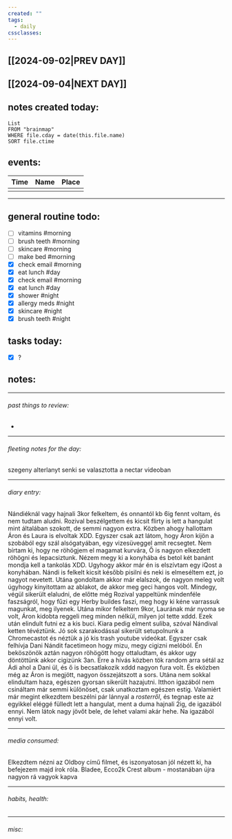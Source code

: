 ```yaml
---
created: ""
tags:
  - daily
cssclasses:
---
```

## [[2024-09-02|PREV DAY]]
## [[2024-09-04|NEXT DAY]]



## **notes created today:**
```dataview
List
FROM "brainmap"
WHERE file.cday = date(this.file.name)
SORT file.ctime
```
## **events:**

| Time | Name | Place |
| ---- | ---- | ----- |
|      |      |       |

____ 
## **general routine todo:**
- [ ] vitamins #morning
- [ ] brush teeth #morning
- [ ] skincare #morning
- [ ] make bed #morning
- [x] check email #morning
- [x] eat lunch #day
- [x] check email #morning
- [x] eat lunch #day
- [x] shower #night
- [x] allergy meds #night
- [x] skincare #night
- [x] brush teeth #night

## **tasks today:**
- [x] ?

## **notes:**
_____
###### past things to review:

-

---------
###### fleeting notes for the day:
szegeny alterlanyt senki se valasztotta a nectar videoban


_____
###### diary entry:
Nándiéknál vagy hajnali 3kor felkeltem, és onnantól kb 6ig fennt voltam, és nem tudtam aludni. Rozival beszélgettem és kicsit flirty is lett a hangulat mint általában szokott, de semmi nagyon extra. Közben ahogy hallottam Áron és Laura is elvoltak XDD. Egyszer csak azt látom, hogy Áron kijön a szobából egy szál alsógatyában, egy vizesüveggel amit recsegtet. Nem bírtam ki, hogy ne röhögjem el magamat kurvára, Ő is nagyon elkezdett röhögni és lepacsiztunk. Nézem megy ki a konyhába és betol két banánt mondja kell a tankolás XDD. Ugyhogy akkor már én is elszívtam egy iQost a konyhában. Nándi is felkelt kicsit később pisilni és neki is elmeséltem ezt, jo nagyot nevetett. Utána gondoltam akkor már elalszok, de nagyon meleg volt úgyhogy kinyitottam az ablakot, de akkor meg geci hangos volt. Mindegy, végül sikerült elaludni, de előtte még Rozival yappeltünk mindenféle faszságról, hogy fűzi egy Herby buildes faszi, meg hogy ki kéne varrassuk magunkat, meg ilyenek.
Utána mikor felkeltem 9kor, Laurának már nyoma se volt, Áron kidobta reggeli meg minden nélkül, milyen jol tette xddd. Ezek után elindult futni ez a kis buci. Kiara pedig elment suliba, szóval Nándival ketten tévéztünk. Jó sok szarakodással sikerült setupolnunk a Chromecastot és néztük a jó kis trash youtube videókat. Egyszer csak felhívja Dani Nándit facetimeon hogy mizu, megy cigizni melóból. Én beköszönök aztán nagyon röhögött hogy ottaludtam, és akkor ugy döntöttünk akkor cigizünk 3an. Erre a hívás közben tök random arra sétál az Ádi ahol a Dani ül, és ő is becsatlakozik xddd nagyon fura volt. És eközben még az Áron is megjött, nagyon összejátszott a sors. Utána nem sokkal elindultam haza, egészen gyorsan sikerült hazajutni. Itthon igazából nem csináltam már semmi különöset, csak unatkoztam egészen estig. Valamiért már megint elkezdtem beszélni pár lánnyal a *rosterről*, és tegnap este az egyikkel eléggé fülledt lett a hangulat, ment a duma hajnali 2ig, de igazából ennyi. Nem látok nagy jövőt bele, de lehet valami akár hehe. Na igazából ennyi volt.




____
###### media consumed:
Elkezdtem nézni az Oldboy című filmet, és iszonyatosan jól nézett ki, ha befejezem majd írok róla.
Bladee, Ecco2k Crest album - mostanában újra nagyon rá vagyok kapva

____
###### habits, health:




_____
###### misc:
